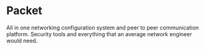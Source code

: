 # Packet
 All in one networking configuration system and peer to peer communication platform. Security tools and everything that an average network engineer would need.
